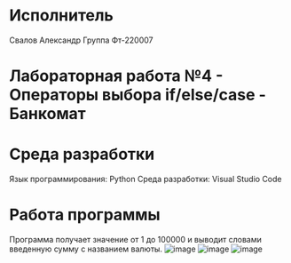 # Исполнитель
Свалов Александр
Группа Фт-220007

# Лабораторная работа №4 - Операторы выбора if/else/case - Банкомат

# Среда разработки
Язык программирования: Python
Среда разработки: Visual Studio Code

# Работа программы
Программа получает значение от 1 до 100000 и выводит словами введенную сумму с названием валюты.
![image](https://github.com/SA365AS/lab4/assets/146513948/cbc09fdf-3ac6-4f90-af40-2591bf1e6d23)
![image](https://github.com/SA365AS/lab4/assets/146513948/d22c7ce6-a2d1-4020-a0ae-2fe9281e1e2d)
![image](https://github.com/SA365AS/lab4/assets/146513948/2d73caa2-0012-4f33-b880-838e42e622c4)

